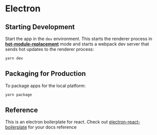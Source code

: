 # Electron

## Starting Development

Start the app in the `dev` environment. This starts the renderer process in [**hot-module-replacement**](https://webpack.js.org/guides/hmr-react/) mode and starts a webpack dev server that sends hot updates to the renderer process:

```bash
yarn dev
```

## Packaging for Production

To package apps for the local platform:

```bash
yarn package
```

## Reference

This is an electron boilerplate for react. Check out [electron-react-boilerplate](https://electron-react-boilerplate.js.org/docs/installation) for your docs reference
